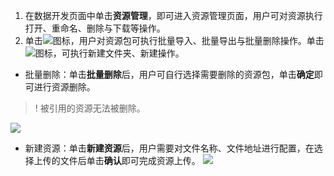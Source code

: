 1. 在数据开发页面中单击**资源管理**，即可进入资源管理页面，用户可对资源执行打开、重命名、删除与下载等操作。
2. 单击![](https://qcloudimg.tencent-cloud.cn/raw/5e486b35a93318178611beb1459fba68.png)图标，用户对资源包可执行批量导入、批量导出与批量删除操作。单击![](https://qcloudimg.tencent-cloud.cn/raw/03721383bee8f4ea18927fc01c85104f.png)图标，可执行新建文件夹、新建操作。
- 批量删除：单击**批量删除**后，用户可自行选择需要删除的资源包，单击**确定**即可进行资源删除。
>! 被引用的资源无法被删除。
>
![](https://qcloudimg.tencent-cloud.cn/raw/b59c9d09eba4eb6ca9f34c5f59defcdd.png)
- 新建资源：单击**新建资源**后，用户需要对文件名称、文件地址进行配置，在选择上传的文件后单击**确认**即可完成资源上传。
![](https://qcloudimg.tencent-cloud.cn/raw/bfb4194c3f359f5c117bae9bb6663589.png)
